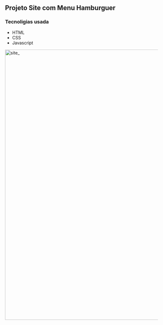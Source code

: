 ## Projeto Site com Menu Hamburguer 

### Tecnoligias usada
- HTML
- CSS
- Javascript
<img width="890" alt="site_" src="https://github.com/ShirleyR12/beginnerHtmlAndCSS/assets/126196490/aa8cdcec-954f-47af-bf29-6f593b585f29">

